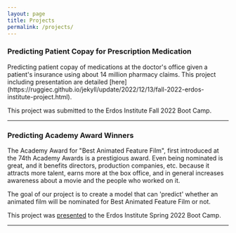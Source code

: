 ```yaml
---
layout: page
title: Projects
permalink: /projects/
---
```


<h3>Predicting Patient Copay for Prescription Medication</h3>
Predicting patient copay of medications at the doctor's office given a patient's insurance using about 14 million pharmacy claims. This project including presentation are detailed [here](https://ruggiec.github.io/jekyll/update/2022/12/13/fall-2022-erdos-institute-project.html). 

This project was submitted to the Erdos Institute Fall 2022 Boot Camp.

***

<h3>Predicting Academy Award Winners</h3>
The Academy Award for "Best Animated Feature Film", first introduced at the 74th Academy Awards is a prestigious award. Even being nominated is great, and it benefits directors, production companies, etc. because it attracts more talent, earns more at the box office, and in general increases awareness about a movie and the people who worked on it.

The goal of our project is to create a model that can 'predict' whether an animated film will be nominated for Best Animated Feature Film or not.

This project was [presented](https://ruggiec.github.io/jekyll/update/2022/12/14/spring-2022-erdos-institute-project.html) to the Erdos Institute Spring 2022 Boot Camp.


***
